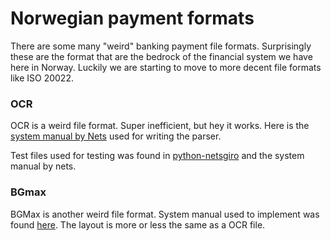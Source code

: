 # Norwegian payment formats
There are some many "weird" banking payment file formats. Surprisingly these are the format that are the bedrock of the financial system we have here in Norway. Luckily we are starting to move to more decent file formats like ISO 20022.

### OCR 
OCR is a weird file format. Super inefficient, but hey it works. Here is the [system manual by Nets](https://www.nets.eu/no-nb/PublishingImages/Lists/Accordion%20%20OCR%20giro/AllItems/OCR%20giro%20-%20System%20manual.pdf) used for writing the parser. 

Test files used for testing was found in [python-netsgiro](https://github.com/otovo/python-netsgiro/tree/master/tests/data) and the system manual by nets.

### BGmax
BGMax is another weird file format. System manual used to implement was found [here](https://www.bankgirot.se/globalassets/dokument/tekniska-manualer/bankgiroinbetalningar_tekniskmanual_sv.pdf). The layout is more or less the same as a OCR file.